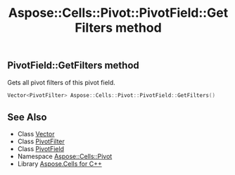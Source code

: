 ﻿---
title: Aspose::Cells::Pivot::PivotField::GetFilters method
linktitle: GetFilters
second_title: Aspose.Cells for C++ API Reference
description: 'Aspose::Cells::Pivot::PivotField::GetFilters method. Gets all pivot filters of this pivot field in C++.'
type: docs
weight: 1200
url: /cpp/aspose.cells.pivot/pivotfield/getfilters/
---
## PivotField::GetFilters method


Gets all pivot filters of this pivot field.

```cpp
Vector<PivotFilter> Aspose::Cells::Pivot::PivotField::GetFilters()
```

## See Also

* Class [Vector](../../../aspose.cells/vector/)
* Class [PivotFilter](../../pivotfilter/)
* Class [PivotField](../)
* Namespace [Aspose::Cells::Pivot](../../)
* Library [Aspose.Cells for C++](../../../)

